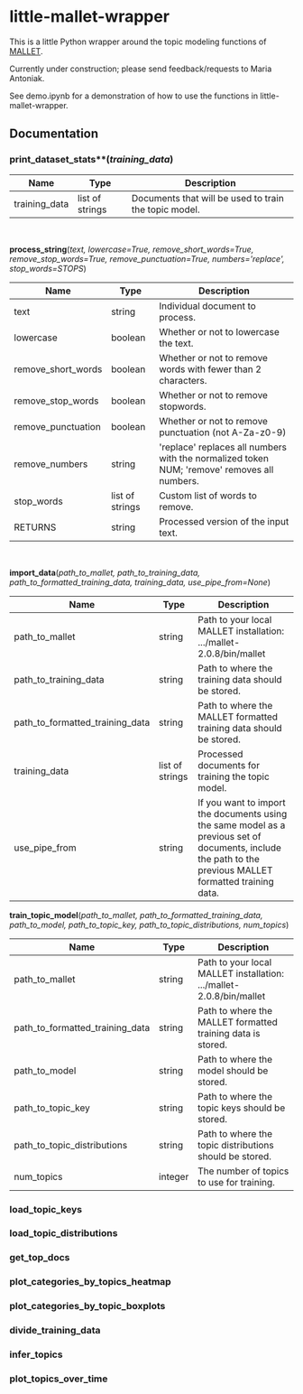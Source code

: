 # little-mallet-wrapper

This is a little Python wrapper around the topic modeling functions of [MALLET](http://mallet.cs.umass.edu/topics.php).

Currently under construction; please send feedback/requests to Maria Antoniak.

See demo.ipynb for a demonstration of how to use the functions in little-mallet-wrapper.


## Documentation

### print_dataset_stats**(*training_data*)

| Name               | Type              | Description                      |
| ------------------ | ----------------- | -------------------------------- |
| training_data      | list of strings   | Documents that will be used to train the topic model. |

<br>

**process_string**(*text, lowercase=True, remove_short_words=True, remove_stop_words=True, remove_punctuation=True, numbers='replace', stop_words=STOPS*)

| Name               | Type              | Description                      |
| ------------------ | ----------------- | -------------------------------- |
| text      | string   | Individual document to process. |
| lowercase | boolean  | Whether or not to lowercase the text. |
| remove_short_words | boolean | Whether or not to remove words with fewer than 2 characters. |
| remove_stop_words | boolean | Whether or not to remove stopwords. |
| remove_punctuation | boolean | Whether or not to remove punctuation (not A-Za-z0-9) |
| remove_numbers | string | 'replace' replaces all numbers with the normalized token NUM; 'remove' removes all numbers. |
| stop_words | list of strings | Custom list of words to remove. |
| RETURNS | string | Processed version of the input text. |

<br>

**import_data**(*path_to_mallet, path_to_training_data, path_to_formatted_training_data, training_data, use_pipe_from=None*)

| Name               | Type              | Description                      |
| ------------------ | ----------------- | -------------------------------- |
| path_to_mallet | string | Path to your local MALLET installation: .../mallet-2.0.8/bin/mallet |
| path_to_training_data | string | Path to where the training data should be stored. |
| path_to_formatted_training_data | string | Path to where the MALLET formatted training data should be stored. |
| training_data | list of strings | Processed documents for training the topic model. |
| use_pipe_from | string | If you want to import the documents using the same model as a previous set of documents, include the path to the previous MALLET formatted training data. |

**train_topic_model**(*path_to_mallet, path_to_formatted_training_data, path_to_model, path_to_topic_key, path_to_topic_distributions, num_topics*)

| Name               | Type              | Description                      |
| ------------------ | ----------------- | -------------------------------- |
| path_to_mallet | string | Path to your local MALLET installation: .../mallet-2.0.8/bin/mallet |
path_to_formatted_training_data | string | Path to where the MALLET formatted training data is stored. |
path_to_model | string | Path to where the model should be stored. |
path_to_topic_key | string | Path to where the topic keys should be stored. |
path_to_topic_distributions | string | Path to where the topic distributions should be stored. |
num_topics | integer | The number of topics to use for training. |

### load_topic_keys

### load_topic_distributions

### get_top_docs

### plot_categories_by_topics_heatmap

### plot_categories_by_topic_boxplots

### divide_training_data

### infer_topics

### plot_topics_over_time
